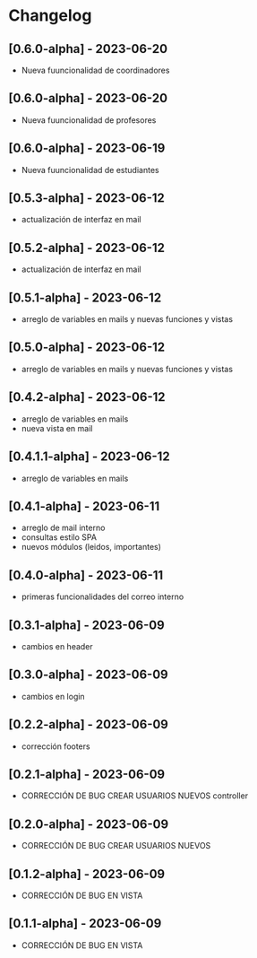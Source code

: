 # Changelog

## [0.6.0-alpha] - 2023-06-20
- Nueva fuuncionalidad de coordinadores
## [0.6.0-alpha] - 2023-06-20
- Nueva fuuncionalidad de profesores
## [0.6.0-alpha] - 2023-06-19
- Nueva fuuncionalidad de estudiantes
## [0.5.3-alpha] - 2023-06-12
- actualización de interfaz en mail
## [0.5.2-alpha] - 2023-06-12
- actualización de interfaz en mail
## [0.5.1-alpha] - 2023-06-12
- arreglo de variables en mails y nuevas funciones y vistas
## [0.5.0-alpha] - 2023-06-12
- arreglo de variables en mails y nuevas funciones y vistas
## [0.4.2-alpha] - 2023-06-12
- arreglo de variables en mails
- nueva vista en mail
## [0.4.1.1-alpha] - 2023-06-12
- arreglo de variables en mails
## [0.4.1-alpha] - 2023-06-11
- arreglo de mail interno
- consultas estilo SPA
- nuevos módulos (leidos, importantes)
## [0.4.0-alpha] - 2023-06-11
- primeras funcionalidades del correo interno
## [0.3.1-alpha] - 2023-06-09
- cambios en header
## [0.3.0-alpha] - 2023-06-09
- cambios en login
## [0.2.2-alpha] - 2023-06-09
- corrección footers
## [0.2.1-alpha] - 2023-06-09
- CORRECCIÓN DE BUG CREAR USUARIOS NUEVOS controller
## [0.2.0-alpha] - 2023-06-09
- CORRECCIÓN DE BUG CREAR USUARIOS NUEVOS
## [0.1.2-alpha] - 2023-06-09
- CORRECCIÓN DE BUG EN VISTA
## [0.1.1-alpha] - 2023-06-09
- CORRECCIÓN DE BUG EN VISTA






